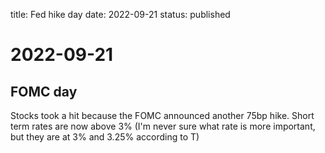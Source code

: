 title: Fed hike day
date: 2022-09-21
status: published

# 2022-09-21

## FOMC day

Stocks took a hit because the FOMC announced another 75bp hike.
Short term rates are now above 3% (I'm never sure what rate is more important, but they are at 3% and 3.25% according to T)